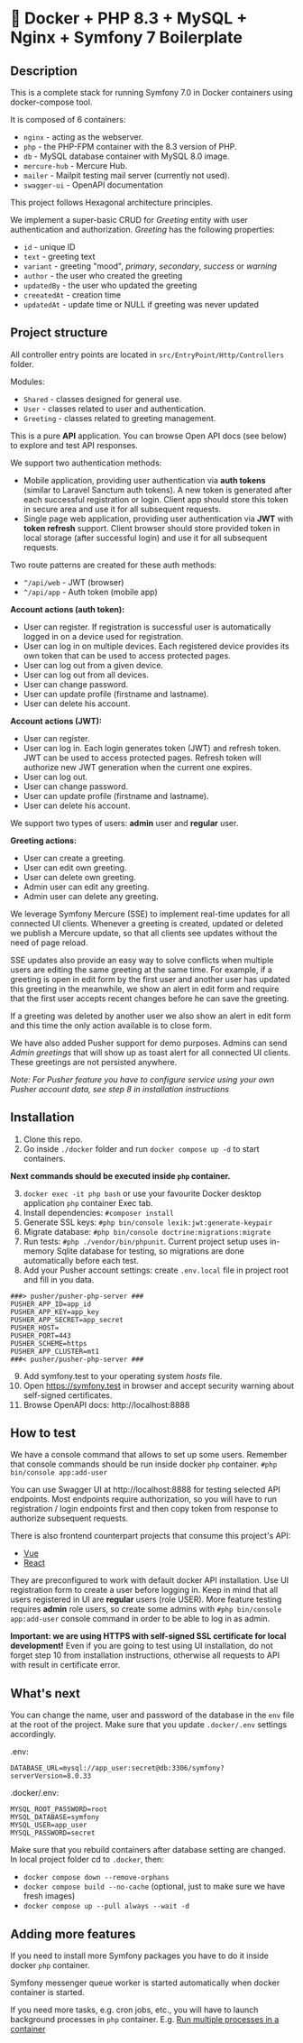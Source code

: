 # 🐳 Docker + PHP 8.3 + MySQL + Nginx + Symfony 7 Boilerplate

## Description

This is a complete stack for running Symfony 7.0 in Docker containers using docker-compose tool.

It is composed of 6 containers:

- `nginx` - acting as the webserver.
- `php` - the PHP-FPM container with the 8.3 version of PHP.
- `db` - MySQL database container with MySQL 8.0 image.
- `mercure-hub` - Mercure Hub.
- `mailer` - Mailpit testing mail server (currently not used).
- `swagger-ui` - OpenAPI documentation

This project follows Hexagonal architecture principles.

We implement a super-basic CRUD for *Greeting* entity with user authentication and authorization. *Greeting* has the following properties:
- `id` - unique ID
- `text` - greeting text
- `variant` - greeting "mood", *primary*, *secondary*, *success* or *warning*
- `author` - the user who created the greeting
- `updatedBy` - the user who updated the greeting
- `creeatedAt` - creation time
- `updatedAt` - update time or NULL if greeting was never updated

## Project structure

All controller entry points are located in `src/EntryPoint/Http/Controllers` folder.

Modules:
- `Shared` - classes designed for general use.
- `User` - classes related to user and authentication.
- `Greeting` - classes related to greeting management.

This is a pure **API** application. You can browse Open API docs (see below) to explore and test API responses.

We support two authentication methods:
- Mobile application, providing user authentication via **auth tokens** (similar to Laravel Sanctum auth tokens).
  A new token is generated after each successful registration or login. Client app should store this token in secure area and use it for all subsequent requests.
- Single page web application, providing user authentication via **JWT** with **token refresh** support. Client browser should store provided token in local storage (after successful login) and use it for all subsequent requests.

Two route patterns are created for these auth methods:
- `^/api/web` - JWT (browser)
- `^/api/app` - Auth token (mobile app)

**Account actions (auth token):**
- User can register. If registration is successful user is automatically logged in on a device used for registration.
- User can log in on multiple devices. Each registered device provides its own token that can be used to access protected pages.
- User can log out from a given device.
- User can log out from all devices.
- User can change password.
- User can update profile (firstname and lastname).
- User can delete his account.

**Account actions (JWT):**
- User can register.
- User can log in. Each login generates token (JWT) and refresh token. JWT can be used to access protected pages. Refresh token will authorize new JWT generation when the current one expires.
- User can log out.
- User can change password.
- User can update profile (firstname and lastname).
- User can delete his account.

We support two types of users: **admin** user and **regular** user. 

**Greeting actions:**
- User can create a greeting.
- User can edit own greeting.
- User can delete own greeting.
- Admin user can edit any greeting.
- Admin user can delete any greeting.

We leverage Symfony Mercure (SSE) to implement real-time updates for all connected UI clients. Whenever a greeting is created,
updated or deleted we publish a Mercure update, so that all clients see updates without the need of page reload.

SSE updates also provide an easy way to solve conflicts when multiple users are editing the same greeting at the same time.
For example, if a greeting is open in edit form by the first user and another user has updated this greeting in the meanwhile,
we show an alert in edit form and require that the first user accepts recent changes before he can save the greeting.

If a greeting was deleted by another user we also show an alert in edit form and this time the only action available is to close form.

We have also added Pusher support for demo purposes. Admins can send *Admin greetings* that will show up as toast alert
for all connected UI clients. These greetings are not persisted anywhere.

*Note: For Pusher feature you have to configure service using your own Pusher account data, see step 8 in installation instructions*

## Installation

1. Clone this repo.
2. Go inside `./docker` folder and run `docker compose up -d` to start containers.

**Next commands should be executed inside `php` container.**

3. `docker exec -it php bash` or use your favourite Docker desktop application `php` container Exec tab.
4. Install dependencies: `#composer install`
5. Generate SSL keys: `#php bin/console lexik:jwt:generate-keypair`
6. Migrate database: `#php bin/console doctrine:migrations:migrate`
7. Run tests: `#php ./vendor/bin/phpunit`. Current project setup uses in-memory Sqlite database for testing, so migrations are done automatically before each test.
8. Add your Pusher account settings: create `.env.local` file in project root and fill in you data.
```
###> pusher/pusher-php-server ###
PUSHER_APP_ID=app_id
PUSHER_APP_KEY=app_key
PUSHER_APP_SECRET=app_secret
PUSHER_HOST=
PUSHER_PORT=443
PUSHER_SCHEME=https
PUSHER_APP_CLUSTER=mt1
###< pusher/pusher-php-server ###
```
9. Add symfony.test to your operating system *hosts* file.
10. Open https://symfony.test in browser and accept security warning about self-signed certificates.
11. Browse OpenAPI docs: http://localhost:8888

## How to test

We have a console command that allows to set up some users. Remember that console commands should be run inside docker `php` container.
`#php bin/console app:add-user`

You can use Swagger UI at http://localhost:8888 for testing selected API endpoints. Most endpoints require authorization,
so you will have to run registration / login endpoints first and then copy token from response to authorize subsequent requests.

There is also frontend counterpart projects that consume this project's API:
- [Vue](https://github.com/alex3493/greetings-ui)
- [React](https://github.com/alex3493/greetings-react-ui)

They are preconfigured to work with default docker API installation. Use UI registration form to create a user before logging in.
Keep in mind that all users registered in UI are **regular** users (role USER). More feature testing requires **admin** role users,
so create some admins with `#php bin/console app:add-user` console command in order to be able to log in as admin.

**Important: we are using HTTPS with self-signed SSL certificate for local development!** Even if you are going to test using UI
installation, do not forget step 10 from installation instructions, otherwise all requests to API with result in certificate error.

## What's next

You can change the name, user and password of the database in the `env` file at the root of the project. Make sure that you update `.docker/.env` settings accordingly.

.env:
```
DATABASE_URL=mysql://app_user:secret@db:3306/symfony?serverVersion=8.0.33
```
.docker/.env:
```
MYSQL_ROOT_PASSWORD=root
MYSQL_DATABASE=symfony
MYSQL_USER=app_user
MYSQL_PASSWORD=secret
```

Make sure that you rebuild containers after database setting are changed. In local project folder cd to `.docker`, then:
- `docker compose down --remove-orphans`
- `docker compose build --no-cache` (optional, just to make sure we have fresh images)
- `docker compose up --pull always --wait -d`

## Adding more features

If you need to install more Symfony packages you have to do it inside docker `php` container.

Symfony messenger queue worker is started automatically when docker container is started.

If you need more tasks, e.g. cron jobs, etc., you will have to launch background processes in `php` container.
E.g. [Run multiple processes in a container](https://docs.docker.com/config/containers/multi-service_container/)







